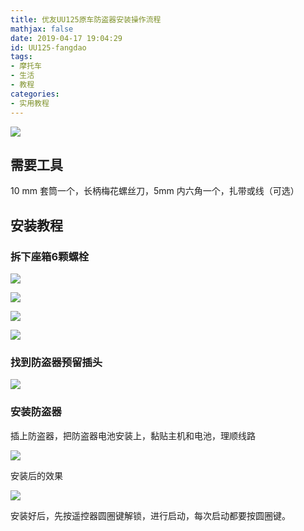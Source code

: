 ```yaml
---
title: 优友UU125原车防盗器安装操作流程
mathjax: false
date: 2019-04-17 19:04:29
id: UU125-fangdao
tags:
- 摩托车
- 生活
- 教程
categories:
- 实用教程
---
```


![](https://gitee.com/zihm/images/raw/master/hexo/20210506134238.png)

<!---more--->

## 需要工具

10 mm 套筒一个，长柄梅花螺丝刀，5mm 内六角一个，扎带或线（可选）

## 安装教程

### 拆下座箱6颗螺栓

![](https://gitee.com/zihm/images/raw/master/hexo/20210506134235.jpg)

![](https://gitee.com/zihm/images/raw/master/hexo/20210506134333.jpg)

![](https://gitee.com/zihm/images/raw/master/hexo/20210506134345.jpg)

![](https://gitee.com/zihm/images/raw/master/hexo/20210506134355.jpg)



 ### 找到防盗器预留插头

![](https://gitee.com/zihm/images/raw/master/hexo/20210506134403.jpg)

 ### 安装防盗器

插上防盗器，把防盗器电池安装上，黏贴主机和电池，理顺线路

![](https://gitee.com/zihm/images/raw/master/hexo/20210506134410.jpg)

 安装后的效果

![](https://gitee.com/zihm/images/raw/master/hexo/20210506134416.jpg)

 

安装好后，先按遥控器圆圈键解锁，进行启动，每次启动都要按圆圈键。

